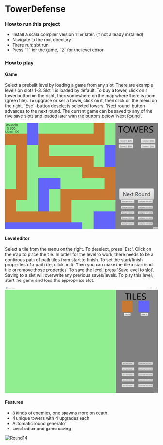 # TowerDefense

### How to run this project 

- Install a scala compiler version 11 or later. (if not already installed)
- Navigate to the root directory
- There run: sbt run
- Press "1" for the game, "2" for the level editor 
  
### How to play

#### Game

Select a prebuilt level by loading a game from any slot. There are example levels on slots 1-3. Slot 1 is loaded by default. To buy a tower, click on a tower button on the right, then somewhere on the map where there is room (green tile). To upgrade or sell a tower, click on it, then click on the menu on the right. 'Esc' -button deselects selected towers. 'Next round' button advances to the next round. The current game can be saved to any of the five save slots and loaded later with the buttons below 'Next Round'.

![Round 1](Demo_pictures/Round1.gif)

#### Level editor

Select a tile from the menu on the right. To deselect, press 'Esc'. Click on the map to place the tile. In order for the level to work, there needs to be a continous path of path tiles from start to finish. To set the start/finish properties of a path tile, click on it. Then you can make the tile a start/end tile or remove those properties. To save the level, press 'Save level to slot'. Saving to a slot will overwrite any previous saves/levels. To play this level, start the game and load the appropriate slot.

![Level editor](Demo_pictures/LevelEditor.gif)

#### Features

- 3 kinds of enemies, one spawns more on death
- 4 unique towers with 4 upgrades each
- Automatic round generator
- Level editor and game saving

![Round14](Demo_pictures/Round14.gif)
